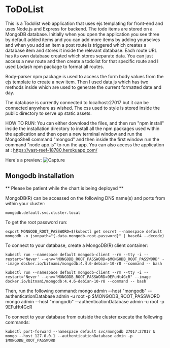 # ToDoList
This is a Todolist web application that uses ejs templating for front-end and uses Node.js and Express for backend. The todo items are stored on a MongoDB database. Initially when you open the application you see three by default added items and you can add more items by adding yourselves and when you add an item a post route is triggered which creates a database item and stores it inside the relevant database. Each route URL has its own database created which stores separate data. You can just access a new route and then create a todolist for that specific route and I used Lodash npm package to format all routes.

Body-parser npm package is used to access the form body values from the ejs template to create a new item. Then I used data.js which has two methods inside which are used to generate the current formatted date and day.

The database is currently connected to localhost:27017 but it can be connected anywhere as wished. The css used to style is stored inside the public directory to serve up static assets.

HOW TO RUN: You can either download the files, and then run "npm install" inside the installation directory to install all the npm packages used within the application and then open a new terminal window and run the MongoShell command "mongod" and then inside the first window run the command "node app.js" to run the app. You can also access the application at : https://vast-reef-18780.herokuapp.com/

Here's a preview:
![Capture](https://user-images.githubusercontent.com/46281169/61468062-1e4c0d80-a996-11e9-8dec-a1cffbd4b59e.PNG)


## Mongodb installation


** Please be patient while the chart is being deployed **

MongoDB(R) can be accessed on the following DNS name(s) and ports from within your cluster:

    mongodb.default.svc.cluster.local

To get the root password run:

    export MONGODB_ROOT_PASSWORD=$(kubectl get secret --namespace default mongodb -o jsonpath="{.data.mongodb-root-password}" | base64 --decode)

To connect to your database, create a MongoDB(R) client container:

    kubectl run --namespace default mongodb-client --rm --tty -i --restart='Never' --env="MONGODB_ROOT_PASSWORD=$MONGODB_ROOT_PASSWORD" --image docker.io/bitnami/mongodb:4.4.6-debian-10-r8 --command -- bash

    kubectl run --namespace default mongodb-client --rm --tty -i --restart='Never' --env="MONGODB_ROOT_PASSWORD=9EFuHt4GcR" --image docker.io/bitnami/mongodb:4.4.6-debian-10-r8 --command -- bash
    

Then, run the following command:
    mongo admin --host "mongodb" --authenticationDatabase admin -u root -p $MONGODB_ROOT_PASSWORD
      mongo admin --host "mongodb" --authenticationDatabase admin -u root -p 9EFuHt4GcR

To connect to your database from outside the cluster execute the following commands:

    kubectl port-forward --namespace default svc/mongodb 27017:27017 &
    mongo --host 127.0.0.1 --authenticationDatabase admin -p $MONGODB_ROOT_PASSWORD